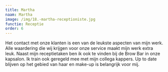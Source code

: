 ```yaml
---
title: Martha
naam: Martha
image: /img/18.-martha-receptioniste.jpg
functie: Receptie
order: 6
---
```


Het contact met onze klanten is een van de leukste aspecten van mijn werk. Alle waardering die wij krijgen voor onze service maakt mijn werk extra leuk. Naast mijn receptietaken ben ik ook te vinden bij de Brow Bar in onze kapsalon. Ik train ook geregeld mee met mijn collega kappers. Up to date blijven op het gebied van haar en make-up is belangrijk voor mij.